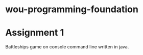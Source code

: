 # wou-programming-foundation
# Assignment 1
Battleships game on console command line written in java.
